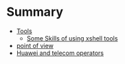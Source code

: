 # Summary

- [Tools](./SUMMARY.md)
  - [Some Skills of using xshell tools](./tools/xshell-skill.md)
- [point of view](./SUMMARY.md)
- [Huawei and telecom operators](./pointofview/huawei-and-operators.md)